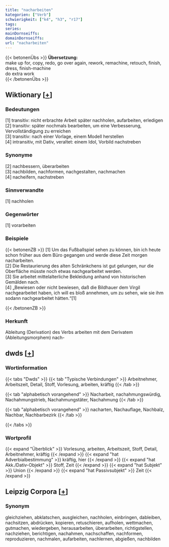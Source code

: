 ```yaml
---
title: "nacharbeiten"
kategorien: ["Verb"]
schwierigkeit: ["k4", "h3", "r17"]
tags:
series:
mainDornseiffs:
domainDornseiffs:
url: "nacharbeiten"
---
```


{{< betonenÜbs >}}
**Übersetzung:**  
make up for, copy, redo, go over again, rework, remachine, retouch, finish, dress, finish-machine  
do extra work  
{{< /betonenÜbs >}}

## Wiktionary [[+](https://de.wiktionary.org/wiki/nacharbeiten)]

### Bedeutungen
[1] transitiv: nicht erbrachte Arbeit später nachholen, aufarbeiten, erledigen  
[2] transitiv: später nochmals bearbeiten, um eine Verbesserung, Vervollständigung zu erreichen  
[3] transitiv: nach einer Vorlage, einem Modell herstellen  
[4] intransitiv, mit Dativ, veraltet: einem Idol, Vorbild nachstreben  

### Synonyme
[2] nachbessern, überarbeiten  
[3] nachbilden, nachformen, nachgestalten, nachmachen  
[4] nacheifern, nachstreben  

### Sinnverwandte
[1] nachholen  

### Gegenwörter
[1] vorarbeiten  

### Beispiele
{{< betonenZB >}}
[1] Um das Fußballspiel sehen zu können, bin ich heute schon früher aus dem Büro gegangen und werde diese Zeit morgen nacharbeiten.  
[2] Die Restaurierung des alten Schränkchens ist gut gelungen, nur die Oberfläche müsste noch etwas nachgearbeitet werden.  
[3] Sie arbeitet mittelalterliche Bekleidung anhand von historischen Gemälden nach.  
[4] „Bewiesen oder nicht bewiesen, daß die Bildhauer dem Virgil nachgearbeitet haben, ich will es bloß annehmen, um zu sehen, wie sie ihm sodann nachgearbeitet hätten.“[1]  

{{< /betonenZB >}}
### Herkunft
Ableitung (Derivation) des Verbs arbeiten mit dem Derivatem (Ableitungsmorphem) nach-  



## dwds [[+](https://www.dwds.de/wb/nacharbeiten)]

### Wortinformation
{{< tabs "Dwds" >}}
{{< tab "Typische Verbindungen" >}}
Arbeitnehmer, Arbeitszeit, Detail, Stoff, Vorlesung, arbeiten, kräftig
{{< /tab >}}

{{< tab "alphabetisch vorangehend" >}}
Nacharbeit, nachahmungswürdig, Nachahmungstrieb, Nachahmungstäter, Nachahmung
{{< /tab >}}

{{< tab "alphabetisch vorangehend" >}}
nacharten, Nachauflage, Nachbalz, Nachbar, Nachbarbezirk
{{< /tab >}}

{{< /tabs >}}

### Wortprofil
{{< expand "Überblick" >}} Vorlesung, arbeiten, Arbeitszeit, Stoff, Detail, Arbeitnehmer, kräftig {{< /expand >}}
{{< expand "hat Adverbialbestimmung" >}} kräftig, hier {{< /expand >}}
{{< expand "hat Akk./Dativ-Objekt" >}} Stoff, Zeit {{< /expand >}}
{{< expand "hat Subjekt" >}} Union {{< /expand >}}
{{< expand "hat Passivsubjekt" >}} Zeit {{< /expand >}}

## Leipzig Corpora [[+](https://corpora.uni-leipzig.de/en/res?word=nacharbeiten&corpusId=deu_newscrawl-public_2018)]


### Synonym
gleichziehen, abklatschen, ausgleichen, nachholen, einbringen, dableiben, nachsitzen, abdrücken, kopieren, retuschieren, aufholen, wettmachen, gutmachen, wiedergeben, herausarbeiten, überarbeiten, richtigstellen, nachziehen, berichtigen, nachahmen, nachschaffen, nachformen, reproduzieren, nachmalen, aufarbeiten, nachlernen, abgießen, nachbilden

